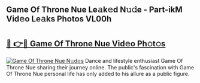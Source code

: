 ## Game Of Throne Nue Le𝚊k𝚎d N𝚞𝚍e - Part-ikM Vid𝚎o Le𝚊ks Photos VL00h

# <h2><a href="http://fb3xir.evod.top/?m=Game+Of+Throne+Nue">🔗 👉🔴 Game Of Throne Nue Vid𝚎o Ph𝚘t𝚘s</a></h2>

[![Game Of Throne Nue N𝚞d𝚎s](https://i.imgur.com/8V9OHl7.gif)](http://fb3xir.evod.top/?m=Game+Of+Throne+Nue)
Dance and lifestyle enthusiast Game Of Throne Nue sharing their journey online. The public's fascination with Game Of Throne Nue personal life has only added to his allure as a public figure. 
